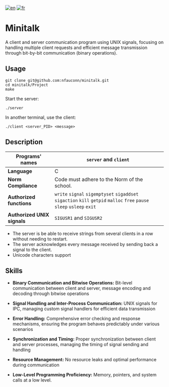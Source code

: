 [![en](https://img.shields.io/badge/lang-en-pink.svg)](https://github.com/nfauconn/minitalk/blob/master/README.md)
[![fr](https://img.shields.io/badge/lang-fr-purple.svg)](https://github.com/nfauconn/minitalk/blob/master/README.fr.md)

# Minitalk

A client and server communication program using UNIX signals, focusing on handling multiple client requests and efficient message transmission through bit-by-bit communication (binary operations).

## Usage

```shell
git clone git@github.com:nfauconn/minitalk.git
cd minitalk/Project
make
```

Start the server:
```shell
./server
```

In another terminal, use the client:
```shell
./client <server_PID> <message>
```


## Description

| Programs' names | `server` and `client` |
| -- | -- |
**Language** | C
**Norm Compliance** | Code must adhere to the Norm of the school.
**Authorized functions** | `write` `signal` `sigemptyset` `sigaddset` `sigaction` `kill` `getpid` `malloc` `free` `pause` `sleep` `usleep` `exit`
**Authorized UNIX signals** |`SIGUSR1` and `SIGUSR2`

- The server is be able to receive strings from several clients in a row without needing to restart.
- The server acknowledges every message received by sending back a signal to the client.
- Unicode characters support

## Skills

- **Binary Communication and Bitwise Operations:** Bit-level communication between client and server, message encoding and decoding through bitwise operations

- **Signal Handling and Inter-Process Communication:** UNIX signals for IPC, managing custom signal handlers for efficient data transmission

- **Error Handling:** Comprehensive error checking and response mechanisms, ensuring the program behaves predictably under various scenarios

- **Synchronization and Timing:** Proper synchronization between client and server processes, managing the timing of signal sending and handling

- **Resource Management:** No resource leaks and optimal performance during communication

- **Low-Level Programming Proficiency:** Memory, pointers, and system calls at a low level.
